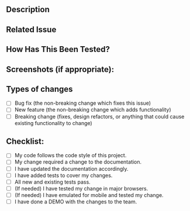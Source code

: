 ## Description
<!--- Describe your changes in detail -->

## Related Issue
<!--- 
      This project only accepts pull requests related to open issues
      If suggesting a new feature or change, please discuss it in an issue first
      If fixing a bug, there should be an issue describing it with steps to reproduce
      Please link to the issue here: 
-->

## How Has This Been Tested?
<!--- 
      Please describe in detail how you tested your changes.
      Include details of your testing environment, and the tests you ran to
      see how your change affects other areas of the code, etc. 
-->

## Screenshots (if appropriate):
<!--- Attach screenshots of the change working or before and after screenshots -->

## Types of changes
<!--- What types of changes does your code introduce? Put an `x` in all the boxes that apply: -->

* [ ] Bug fix (the non-breaking change which fixes this issue)
* [ ] New feature (the non-breaking change which adds functionality)
* [ ] Breaking change (fixes, design refactors, or anything that could cause existing functionality to change)

## Checklist:
<!--- 
      Go over all the following points, and put an `x` in all the boxes that apply.
      If you're unsure about any of these, don't hesitate to ask. We're here to help! 
-->

* [ ] My code follows the code style of this project.
* [ ] My change required a change to the documentation.
* [ ] I have updated the documentation accordingly.
* [ ] I have added tests to cover my changes.
* [ ] All new and existing tests pass.
* [ ] (If needed) I have tested my change in major browsers.
* [ ] (If needed) I have emulated for mobile and tested my change.
* [ ] I have done a DEMO with the changes to the team.
